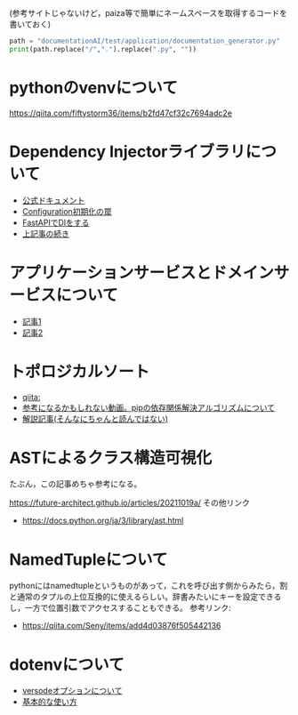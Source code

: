 (参考サイトじゃないけど，paiza等で簡単にネームスペースを取得するコードを書いておく)
``` python
path = "documentationAI/test/application/documentation_generator.py"
print(path.replace("/",".").replace(".py", ""))
```

# pythonのvenvについて  
https://qiita.com/fiftystorm36/items/b2fd47cf32c7694adc2e

# Dependency Injectorライブラリについて
- [公式ドキュメント](https://python-dependency-injector.ets-labs.org/)
- [Configuration初期化の罠](https://zenn.dev/shimat/articles/7c8249e2ac7706#fn-2876-1)
- [FastAPIでDIをする](https://zenn.dev/shimat/articles/4be773f427c502)
- [上記事の続き](https://zenn.dev/shimat/articles/d566561e37ceda)

# アプリケーションサービスとドメインサービスについて
- [記事1](https://qiita.com/takeshi_nozawa/items/5d47333674bb5e6a82a5)
- [記事2](https://zenn.dev/shimakaze_soft/scraps/4f109c96e81fc2)

# トポロジカルソート
- [qiita:](https://qiita.com/ksato9700/items/0b43be7b9f2579115225)
- [参考になるかもしれない動画。pipの依存関係解決アルゴリズムについて](https://www.youtube.com/watch?v=UZD-cYl4tEI)
- [解説記事(そんなにちゃんと読んではない)](https://marusankakusikaku.jp/python/standard-library/graphlib/)

# ASTによるクラス構造可視化
たぶん，この記事めちゃ参考になる。

https://future-architect.github.io/articles/20211019a/ 
その他リンク
- https://docs.python.org/ja/3/library/ast.html

# NamedTupleについて
pythonにはnamedtupleというものがあって，これを呼び出す側からみたら，割と通常のタプルの上位互換的に使えるらしい。辞書みたいにキーを設定できるし，一方で位置引数でアクセスすることもできる。
参考リンク:
- https://qiita.com/Seny/items/add4d03876f505442136

# dotenvについて
- [versodeオプションについて](https://note.com/yucco72/n/nb52bfb6d65bb)
- [基本的な使い方](https://qiita.com/harukikaneko/items/b004048f8d1eca44cba9)